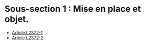 # Sous-section 1 : Mise en place et objet. 

* [Article L2372-1](./LEGIARTI000019121598.md)
* [Article L2372-2](./LEGIARTI000019121596.md)
